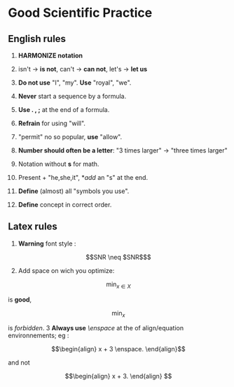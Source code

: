 # Good Scientific Practice

## English rules
1. **HARMONIZE notation**
1. isn't -> **is not**, can't -> **can not**, let's -> **let us**
1. **Do not use** "I", "my". **Use** "royal", "we".
1. **Never** start a sequence by a formula.
1. **Use . , ;** at the end of a formula.
1. **Refrain** for using "will".
1. "permit" no so popular, **use** "allow".
1. **Number should often be a letter**: "3 times larger" -> "three times larger"
1. Notation without **s** for math.
1. Present + "he,she,it", **add* an "s" at the end.

1. **Define** (almost) all "symbols you use".
1. **Define** concept in correct order.

## Latex rules
1. **Warning** font style :
```math
SNR \neq $SNR$
```
2. Add space on wich you optimize:
```math
\min_{x \in X}
```
is **good**,
```math 
\min_{x}
```
is *forbidden*.
3 **Always use**  *\enspace* at the of align/equation environnements; eg : 
```math
\begin{align}
x + 3 \enspace.
\end{align}
```
and not
```math
\begin{align}
x + 3.
\end{align}
